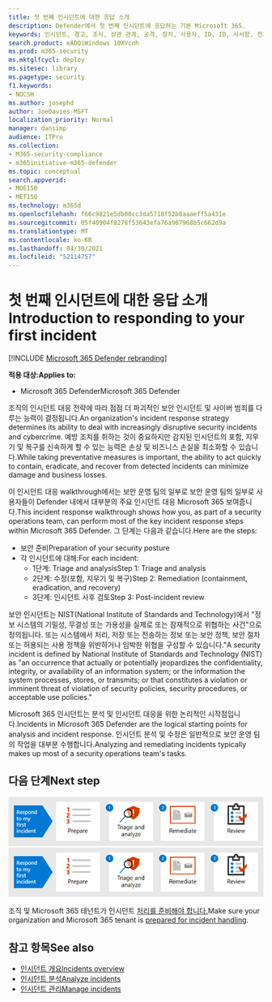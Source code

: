 ```yaml
---
title: 첫 번째 인시던트에 대한 응답 소개
description: Defender에서 첫 번째 인시던트에 응답하는 기본 Microsoft 365.
keywords: 인시던트, 경고, 조사, 상관 관계, 공격, 장치, 사용자, ID, ID, 사서함, 전자 메일, 365, microsoft, m365, 인시던트 대응, 사이버 공격
search.product: eADQiWindows 10XVcnh
ms.prod: m365-security
ms.mktglfcycl: deploy
ms.sitesec: library
ms.pagetype: security
f1.keywords:
- NOCSH
ms.author: josephd
author: JoeDavies-MSFT
localization_priority: Normal
manager: dansimp
audience: ITPro
ms.collection:
- M365-security-compliance
- m365initiative-m365-defender
ms.topic: conceptual
search.appverid:
- MOE150
- MET150
ms.technology: m365d
ms.openlocfilehash: f66c9821e5db00cc3da5718f52b8aaaeff5a431e
ms.sourcegitcommit: 05f40904f8278f53643efa76a907968b5c662d9a
ms.translationtype: MT
ms.contentlocale: ko-KR
ms.lasthandoff: 04/30/2021
ms.locfileid: "52114757"
---
```

# <a name="introduction-to-responding-to-your-first-incident"></a><span data-ttu-id="22014-104">첫 번째 인시던트에 대한 응답 소개</span><span class="sxs-lookup"><span data-stu-id="22014-104">Introduction to responding to your first incident</span></span>

[!INCLUDE [Microsoft 365 Defender rebranding](../includes/microsoft-defender.md)]

<span data-ttu-id="22014-105">**적용 대상:**</span><span class="sxs-lookup"><span data-stu-id="22014-105">**Applies to:**</span></span>
- <span data-ttu-id="22014-106">Microsoft 365 Defender</span><span class="sxs-lookup"><span data-stu-id="22014-106">Microsoft 365 Defender</span></span>

<span data-ttu-id="22014-107">조직의 인시던트 대응 전략에 따라 점점 더 파괴적인 보안 인시던트 및 사이버 범죄를 다루는 능력이 결정됩니다.</span><span class="sxs-lookup"><span data-stu-id="22014-107">An organization's incident response strategy determines its ability to deal with increasingly disruptive security incidents and cybercrime.</span></span> <span data-ttu-id="22014-108">예방 조치를 취하는 것이 중요하지만 감지된 인시던트의 포함, 지우기 및 복구를 신속하게 할 수 있는 능력은 손상 및 비즈니스 손실을 최소화할 수 있습니다.</span><span class="sxs-lookup"><span data-stu-id="22014-108">While taking preventative measures is important, the ability to act quickly to contain, eradicate, and recover from detected incidents can minimize damage and business losses.</span></span>

<span data-ttu-id="22014-109">이 인시던트 대응 walkthrough에서는 보안 운영 팀의 일부로 보안 운영 팀의 일부로 사용자들이 Defender 내에서 대부분의 주요 인시던트 대응 Microsoft 365 보여줍니다.</span><span class="sxs-lookup"><span data-stu-id="22014-109">This incident response walkthrough shows how you, as part of a security operations team, can perform most of the key incident response steps within Microsoft 365 Defender.</span></span> <span data-ttu-id="22014-110">그 단계는 다음과 같습니다.</span><span class="sxs-lookup"><span data-stu-id="22014-110">Here are the steps:</span></span>

- <span data-ttu-id="22014-111">보안 준비</span><span class="sxs-lookup"><span data-stu-id="22014-111">Preparation of your security posture</span></span>
- <span data-ttu-id="22014-112">각 인시던트에 대해:</span><span class="sxs-lookup"><span data-stu-id="22014-112">For each incident:</span></span>
  - <span data-ttu-id="22014-113">1단계: Triage and analysis</span><span class="sxs-lookup"><span data-stu-id="22014-113">Step 1: Triage and analysis</span></span>
  - <span data-ttu-id="22014-114">2단계: 수정(포함, 지우기 및 복구)</span><span class="sxs-lookup"><span data-stu-id="22014-114">Step 2: Remediation (containment, eradication, and recovery)</span></span>
  - <span data-ttu-id="22014-115">3단계: 인시던트 사후 검토</span><span class="sxs-lookup"><span data-stu-id="22014-115">Step 3: Post-incident review</span></span>

<span data-ttu-id="22014-116">보안 인시던트는 NIST(National Institute of Standards and Technology)에서 "정보 시스템의 기밀성, 무결성 또는 가용성을 실제로 또는 잠재적으로 위협하는 사건"으로 정의됩니다. 또는 시스템에서 처리, 저장 또는 전송하는 정보 또는 보안 정책, 보안 절차 또는 허용되는 사용 정책을 위반하거나 임박한 위협을 구성할 수 있습니다."</span><span class="sxs-lookup"><span data-stu-id="22014-116">A security incident is defined by National Institute of Standards and Technology (NIST) as "an occurrence that actually or potentially jeopardizes the confidentiality, integrity, or availability of an information system; or the information the system processes, stores, or transmits; or that constitutes a violation or imminent threat of violation of security policies, security procedures, or acceptable use policies."</span></span>

<span data-ttu-id="22014-117">Microsoft 365 인시던트는 분석 및 인시던트 대응을 위한 논리적인 시작점입니다.</span><span class="sxs-lookup"><span data-stu-id="22014-117">Incidents in Microsoft 365 Defender are the logical starting points for analysis and incident response.</span></span> <span data-ttu-id="22014-118">인시던트 분석 및 수정은 일반적으로 보안 운영 팀의 작업을 대부분 수행합니다.</span><span class="sxs-lookup"><span data-stu-id="22014-118">Analyzing and remediating incidents typically makes up most of a security operations team's tasks.</span></span>

## <a name="next-step"></a><span data-ttu-id="22014-119">다음 단계</span><span class="sxs-lookup"><span data-stu-id="22014-119">Next step</span></span>

<span data-ttu-id="22014-120">[![조직 및 테넌트 Microsoft 365 준비](../../media/first-incident-overview/first-incident-path.png)](first-incident-prepare.md)</span><span class="sxs-lookup"><span data-stu-id="22014-120">[![Prepare your organization and Microsoft 365 tenant](../../media/first-incident-overview/first-incident-path.png)](first-incident-prepare.md)</span></span>

<span data-ttu-id="22014-121">조직 및 Microsoft 365 테넌트가 인시던트 [처리를 준비해야 합니다.](first-incident-prepare.md)</span><span class="sxs-lookup"><span data-stu-id="22014-121">Make sure your organization and Microsoft 365 tenant is [prepared for incident handling](first-incident-prepare.md).</span></span>

## <a name="see-also"></a><span data-ttu-id="22014-122">참고 항목</span><span class="sxs-lookup"><span data-stu-id="22014-122">See also</span></span>

- [<span data-ttu-id="22014-123">인시던트 개요</span><span class="sxs-lookup"><span data-stu-id="22014-123">Incidents overview</span></span>](incidents-overview.md)
- [<span data-ttu-id="22014-124">인시던트 분석</span><span class="sxs-lookup"><span data-stu-id="22014-124">Analyze incidents</span></span>](investigate-incidents.md)
- [<span data-ttu-id="22014-125">인시던트 관리</span><span class="sxs-lookup"><span data-stu-id="22014-125">Manage incidents</span></span>](manage-incidents.md)
